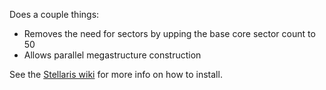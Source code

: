 Does a couple things:
* Removes the need for sectors by upping the base core sector count to 50
* Allows parallel megastructure construction

See the [Stellaris wiki](http://www.stellariswiki.com/Modding) for more info on how to install.
